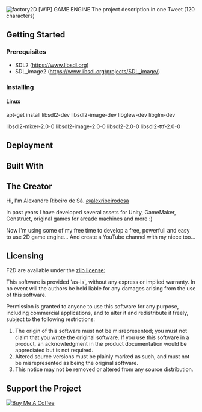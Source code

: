 <img src="https://static.tumblr.com/shtsffw/Rqzpxwdr0/logo.png" alt="factory2D [WIP] GAME ENGINE">
The project description in one Tweet (120 characters)

## Getting Started
### Prerequisites
* SDL2 (https://www.libsdl.org)
* SDL_image2 (https://www.libsdl.org/projects/SDL_image/)

### Installing

#### Linux
apt-get install libsdl2-dev libsdl2-image-dev libglew-dev libglm-dev


  libsdl2-mixer-2.0-0 libsdl2-image-2.0-0 libsdl2-2.0-0 libsdl2-ttf-2.0-0

## Deployment

## Built With

## The Creator
Hi, I'm Alexandre Ribeiro de Sá. <a href="https://www.instagram.com/alexribeirodesa" target="_blank">@alexribeirodesa</a>

In past years I have developed several assets for Unity, GameMaker, Construct, original games for arcade machines and more :)

Now I'm using some of my free time to develop a free, powerfull and easy to use 2D game engine... And create a YouTube channel with my niece too...

## Licensing
F2D are available under the <a href="https://www.zlib.net/zlib_license.html" target="_blank">zlib license:</a>

This software is provided 'as-is', without any express or implied
warranty.  In no event will the authors be held liable for any damages
arising from the use of this software.

Permission is granted to anyone to use this software for any purpose,
including commercial applications, and to alter it and redistribute it
freely, subject to the following restrictions:

1. The origin of this software must not be misrepresented; you must not
   claim that you wrote the original software. If you use this software
   in a product, an acknowledgment in the product documentation would be
   appreciated but is not required.
2. Altered source versions must be plainly marked as such, and must not be
   misrepresented as being the original software.
3. This notice may not be removed or altered from any source distribution.

## Support the Project
<a href="https://www.buymeacoffee.com/yWQrz9kq2" target="_blank"><img src="https://bmc-cdn.nyc3.digitaloceanspaces.com/BMC-button-images/custom_images/orange_img.png" alt="Buy Me A Coffee" style="height: auto !important;width: auto !important;" ></a>
